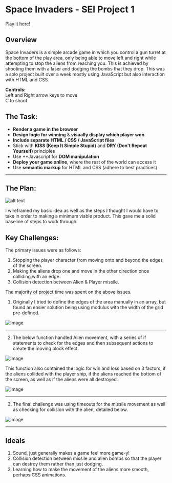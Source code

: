 # Space Invaders - SEI Project 1

[Play it here!](https://jsmyth1423.github.io/ga-project-1/)

## Overview

Space Invaders is a  simple arcade game in which you control a gun turret at the bottom of the play area, only being able to move left and right while attempting to stop the aliens from reaching you. This is achieved by shooting them with a laser and dodging the bombs that they drop. This was a solo project built over a week mostly using JavaScript but also interaction with HTML and CSS.

**Controls:**  
Left and Right arrow keys to move  
C to shoot


## The Task:

* **Render a game in the browser**
* **Design logic for winning** & **visually display which player won**
* **Include separate HTML / CSS / JavaScript files**
* Stick with **KISS (Keep It Simple Stupid)** and **DRY (Don't Repeat Yourself)** principles
* Use **Javascript for **DOM manipulation**
* **Deploy your game online**, where the rest of the world can access it
* Use **semantic markup** for HTML and CSS (adhere to best practices)

---

## The Plan: 
![alt text](https://i.imgur.com/IVZ0dIG.png)

I wireframed my basic idea as well as the steps I thought I would have to take in order to making a minimum viable product. This gave me a solid baseline of steps to work through.

## Key Challenges:

The primary issues were as follows:
1. Stopping the player character from moving onto and beyond the edges of the screen.
2. Making the aliens drop one and move in the other direction once colliding with an edge.
3. Collision detection between Alien & Player missile.


The majority of project time was spent on the above issues.

1. Originally I tried to define the edges of the area manually in an array, but found an easier solution being using modulus with the width of the grid pre-defined.

![image](https://user-images.githubusercontent.com/53213823/166149142-b5a20b3e-443e-4434-8717-51184aaac816.png)

---
2. The below function handled Alien movement, with a series of if statements to check for the edges and then subsequent actions to create the moving block effect.

![image](https://user-images.githubusercontent.com/53213823/166149254-334e8601-511c-4066-9280-d80a2ba52de1.png)

This function also contained the logic for win and loss based on 3 factors, if the aliens collided with the player ship, if the aliens reached the bottom of the screen, as well as if the aliens were all destroyed.

![image](https://user-images.githubusercontent.com/53213823/166149286-63b6e2c9-d247-4d99-a53a-3559d38da9b9.png)

---

3. The final challenge was using timeouts for the missile movement as well as checking for collision with the alien, detailed below.

![image](https://user-images.githubusercontent.com/53213823/166149386-d42a6521-f75a-444f-b99a-61ddbbce1f92.png)

---

## Ideals 

1. Sound, just generally makes a game feel more game-y!
2. Collision detection between missile and alien bombs so that the player can destroy them rather than just dodging.
3. Learning how to make the movement of the aliens more smooth, perhaps CSS animations.
